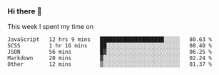 ### Hi there 👋

<!--
**qiruohan/qiruohan** is a ✨ _special_ ✨ repository because its `README.md` (this file) appears on your GitHub profile.

Here are some ideas to get you started:

- 🔭 I’m currently working on ...
- 🌱 I’m currently learning ...
- 👯 I’m looking to collaborate on ...
- 🤔 I’m looking for help with ...
- 💬 Ask me about ...
- 📫 How to reach me: ...
- 😄 Pronouns: ...
- ⚡ Fun fact: ...
-->

This week I spent my time on 
<!--START_SECTION:waka-->
```text
JavaScript   12 hrs 9 mins   ████████████████████░░░░░   80.63 % 
SCSS         1 hr 16 mins    ██░░░░░░░░░░░░░░░░░░░░░░░   08.40 % 
JSON         56 mins         █▓░░░░░░░░░░░░░░░░░░░░░░░   06.25 % 
Markdown     20 mins         ▓░░░░░░░░░░░░░░░░░░░░░░░░   02.24 % 
Other        12 mins         ▒░░░░░░░░░░░░░░░░░░░░░░░░   01.37 % 
```
<!--END_SECTION:waka-->
